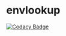 # envlookup

[![Codacy Badge](https://api.codacy.com/project/badge/Grade/016b19403fbd4e96b53f85ca18153146)](https://www.codacy.com/app/spider-pigs/envlookup?utm_source=github.com&amp;utm_medium=referral&amp;utm_content=spider-pigs/envlookup&amp;utm_campaign=Badge_Grade)
